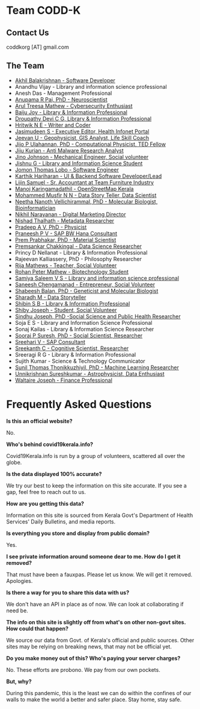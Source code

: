 # Team CODD-K

## Contact Us

coddkorg [AT] gmail.com 

## The Team

- [Akhil Balakrishnan - Software Developer](https://www.linkedin.com/in/akhil-balakrishnan-10b82359)
- Anandhu Vijay - Library and information science professional
- Anesh Das - Management Professional
- [Anupama R Pai, PhD - Neuroscientist](https://www.linkedin.com/in/anupama-r-pai-026a57a5/)
- [Arul Treesa Mathew - Cybersecurity Enthusiast](https://in.linkedin.com/in/arul-treesa-mathew-14631190)
- [Baiju Joy - Library & Information Professional](https://in.linkedin.com/in/baiju-joy-a498b365)
- [Droupathy Devi C G, Library & Information Professional](www.stjosephlibraryblog.wordpress.com)
- [Hritwik N E - Writer and Coder](https://www.linkedin.com/in/hritwik-ne-b95470189)
- [Jasimudeen S - Executive Editor, Health Infonet Portal](https://healthinfonet.in/)
- [Jeevan U - Geophysicist, GIS Analyst, Life Skill Coach ](https://www.linkedin.com/in/jeevanthetrainer/)
- [Jijo P Ulahannan, PhD - Computational Physicist, TED Fellow](https://www.linkedin.com/in/jijopu)
- [Jiju Kurian - Anti Malware Research Analyst](https://www.linkedin.com/in/jiju-kurian-590ab211)
- [Jino Johnson - Mechanical Engineer, Social volunteer](https://facebook.com/jino.johnson.58)
- [Jishnu G - Library and Information Science Student](https://www.facebook.com/jishnu.g.nair.75)
- [Jomon Thomas Lobo - Software Engineer](http://jomonlobo.online)
- [Karthik Hariharan - UI & Backend Software Developer/Lead](https://in.linkedin.com/in/karthik-hariharan-6b7b78a7)
- [Lijin Samuel - Sr. Accountant at Team Furniture Industry](https://www.linkedin.com/in/lijin-samuel-9016bb119)
- [Manoj Karingamadathil - OpenStreetMap Kerala](https://www.facebook.com/manoj.k.mohan)
- [Mohammed Musfir N N - Data Story Teller, Data Scientist](https://www.linkedin.com/in/musfir-mohammed-684a013b)
- [Neetha Nanoth Vellichirammal, PhD - Molecular Biologist, Bioinformatician](https://www.linkedin.com/in/neethananoth)
- [Nikhil Narayanan - Digital Marketing Director](http://www.twitter.com/nikhilnarayanan)
- [Nishad Thalhath - Metadata Researcher](https://github.com/nishad)
- [Pradeep A V, PhD - Physicist](https://www.linkedin.com/in/pradeep-a-v-511821154)
- [Praneesh P V - SAP BW Hana Consultant](https://www.linkedin.com/in/pvpraneesh)
- [Prem Prabhakar, PhD - Material Scientist](https://www.linkedin.com/in/premprabhakaran)
- [Premsankar Chakkingal - Data Science Researcher](https://www.linkedin.com/in/premsankarc)
- Princy D Nellanat - Library & Information Professional
- Rajeevan Kalliassery, PhD - Philosophy Researcher
- [Rija Mathews - Teacher, Social Volunteer](facebook.com/rija.mathews)
- [Rohan Peter Mathew - Biotechnology Student](https://www.linkedin.com/in/rohan-peter-mathew-5738a2193)
- [Samiya Saleem V S - Library and information science professional](https://instagram.com/kef.tatriz?igshid=1mvn96qotfd6k)
- [Saneesh Chengamanad - Entrepreneur, Social Volunteer](https://www.linkedin.com/in/saneesh-chengamanad-142495137)
- [Shabeesh Balan, PhD - Geneticist and Molecular Biologist](https://www.linkedin.com/in/shabeesh-balan-03251923)
- [Sharadh M - Data Storyteller](https://twitter.com/dumb_doh?s=08)
- [Shibin S B - Library & Information Professional](https://iitpkd.ac.in/people/shibinsb)
- [Shiby Joseph - Student, Social Volunteer](https://www.linkedin.com/in/shiby-joseph-961803183)
- [Sindhu Joseph, PhD -Social Science and Public Health Researcher](https://www.linkedin.com/in/sjsindhu/)
- Soja E S - Library and Information Science Professional
- Sonaj Kailas - Library & Information Science Researcher
- [Sooraj P Suresh, PhD - Social Scientist, Researcher](https://www.linkedin.com/in/sooraj-p-suresh-6a796921)
- [Sreehari V - SAP Consultant](https://www.linkedin.com/in/sreehari-pillai-b17336b0/)
- [Sreekanth C - Cognitive Scientist, Researcher](https://www.linkedin.com/in/sreekanth-c-5b0488142)
- Sreeragi R G - Library & Information Professional
- Sujith Kumar - Science & Technology Communicator
- [Sunil Thomas Thonikkuzhiyil, PhD - Machine Learning Researcher](https://www.linkedin.com/in/sunil-thomas-thonikuzhiyil-88597415a)
- [Unnikrishnan Sureshkumar - Astrophysicist, Data Enthusiast](https://www.linkedin.com/in/unnikrishnan-sureshkumar-4b519015/)
- [Waltaire Joseph - Finance Professional](http://linkedin.com/in/waltairejoseph)

# Frequently Asked Questions

**Is this an official website?**

No.

**Who's behind covid19kerala.info?**

Covid19Kerala.info is run by a group of volunteers, scattered all over the globe.

**Is the data displayed 100% accurate?**

We try our best to keep the information on this site accurate. If you see a gap, feel free to reach out to us.

**How are you getting this data?**

Information on this site is sourced from Kerala Govt's Department of Health Services' Daily Bulletins, and media reports.

**Is everything you store and display from public domain?**

Yes.

**I see private information around someone dear to me. How do I get it removed?**

That must have been a fauxpas. Please let us know. We will get it removed. Apologies.

**Is there a way for you to share this data with us?**

We don't have an API in place as of now. We can look at collaborating if need be.

**The info on this site is slightly off from what's on other non-govt sites. How could that happen?**

We source our data from Govt. of Kerala's official and public sources. Other sites may be relying on breaking news, that may not be official yet.

**Do you make money out of this? Who's paying your server charges?**

No. These efforts are probono. We pay from our own pockets.

**But, why?**

During this pandemic, this is the least we can do within the confines of our walls to make the world a better and safer place. Stay home, stay safe.
